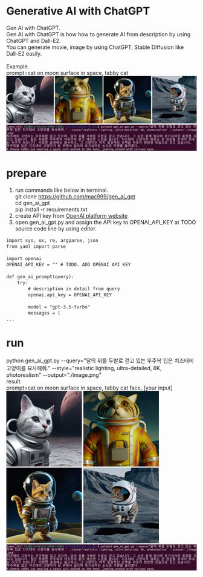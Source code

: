 # Generative AI with ChatGPT
Gen AI with ChatGPT.</br>
Gen AI with ChatGPT is how how to generate AI from description by using ChatGPT and Dall-E2.</br>
You can generate movie, image by using ChatGPT, Stable Diffusion like Dall-E2 easily.</br></br>
Example.</br>
prompt=cat on moon surface in space, tabby cat</br>
<img width="800px" src="https://github.com/mac999/gen_ai_gpt/blob/main/gen_ai.JPG"/>

# prepare
1. run commands like below in terminal.</br>
git clone https://github.com/mac999/gen_ai_gpt</br>
cd gen_ai_gpt</br>
pip install -r requirements.txt</br>
2. create API key from [OpenAI platform website](https://platform.openai.com/account/api-keys)</br>
3. open gen_ai_gpt.py and assign the API key to OPENAI_API_KEY at TODO source code line by using editor.</br>
```
import sys, os, re, argparse, json
from yaml import parse

import openai
OPENAI_API_KEY = "" # TODO. ADD OPENAI API KEY

def gen_ai_prompt(query):
    try:
        # description in detail from query 
        openai.api_key = OPENAI_API_KEY

        model = "gpt-3.5-turbo"
        messages = [
...
```

# run
python gen_ai_gpt.py --query="달의 위를 두발로 걷고 있는 우주복 입은 치즈태비 고양이를 묘사해줘." --style="realistic lighting, ultra-detailed, 8K, photorealism" --output="./image.png"</br>
result</br>
prompt=cat on moon surface in space, tabby cat face, [your input]</br>
<img width="200px" src="https://github.com/mac999/gen_ai_gpt/blob/main/image2.png"/>
<img width="200px" src="https://github.com/mac999/gen_ai_gpt/blob/main/image1.png"/>
<img width="200px" src="https://github.com/mac999/gen_ai_gpt/blob/main/image.png"/>
<img width="200px" src="https://github.com/mac999/gen_ai_gpt/blob/main/image3.png"/></br>
<img width="800px" src="https://github.com/mac999/gen_ai_gpt/blob/main/prompt.png"/>
